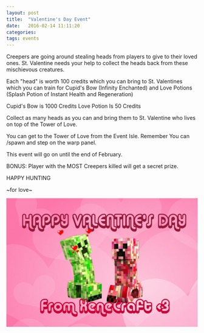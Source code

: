 ```yaml
---
layout: post
title:  "Valentine's Day Event"
date:   2016-02-14 11:11:20
categories: 
tags: events
---
```


Creepers are going around stealing heads from players to give to their loved ones. St. Valentine needs your help to collect the heads back from these mischievous creatures.

Each "head" is worth 100 credits which you can bring to St. Valentines which you can train for Cupid's Bow (Infinity Enchanted) and Love Potions (Splash Potion of Instant Health and Regeneration)

Cupid's Bow is 1000 Credits
Love Potion Is 50 Credits

Collect as many heads as you can and bring them to St. Valentine who lives on top of the Tower of Love.

You can get to the Tower of Love from the Event Isle. Remember You can /spawn and step on the warp panel.

This event will go on until the end of February.

BONUS: Player with the MOST Creepers killed will get a secret prize.

HAPPY HUNTING

~for love~ 

<img src="/images/events/valentine.jpg" alt="Creeper Love">